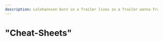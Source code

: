 ```yaml
---
description: Lolohannsen born in a Trailer lives in a Trailer wanna Trailer
---
```


# "Cheat-Sheets"




